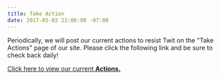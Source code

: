 ```yaml
---
title: Take Action
date: 2017-05-02 21:06:00 -07:00
---
```


Periodically, we will post our current actions to resist Twit on the "Take Actions" page of our site.  Please click the following link and be sure to check back daily!

[Click here to view our current ](http://indivisible94619.com/actions.html)**[Actions.](http://indivisible94619.com/actions.html)**